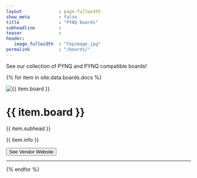 ```yaml
---
layout              : page-fullwidth
show_meta           : false
title               : "PYNQ Boards"
subheadline         : 
teaser              : 
header:
   image_fullwidth  : "Topimage.jpg"
permalink           : "/boards/"
---
```


See our collection of PYNQ and PYNQ compatible boards!

{% for item in site.data.boards.docs %}
<div class="card" padding-bottom="20px">
  <img class="cardimg" src="{{ site.urlimg }}{{ item.img }}" alt="{{ item.board }}">
  <h1>{{ item.board }}</h1>
  <p class="price">{{ item.subhead }}</p>
  <p>{{ item.info }}</p>
  <p><button onclick="location.href='{{ item.url }}';" target="_blank">See Vendor Website</button></p>
</div>
<hr>
{% endfor %}